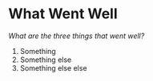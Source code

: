 # What Went Well
*What are the three things that went well?*
1. Something
2. Something else
3. Something else else